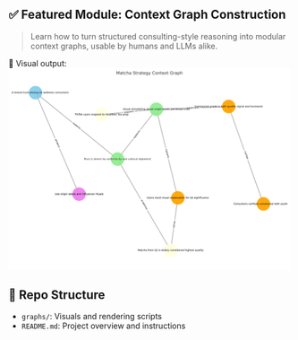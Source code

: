 ## ✅ Featured Module: Context Graph Construction

> Learn how to turn structured consulting-style reasoning into modular context graphs, usable by humans and LLMs alike.

🧠 Visual output:  
![Graph Image](./matcha_graph_viz.png)

## 📂 Repo Structure

- `graphs/`: Visuals and rendering scripts
- `README.md`: Project overview and instructions
